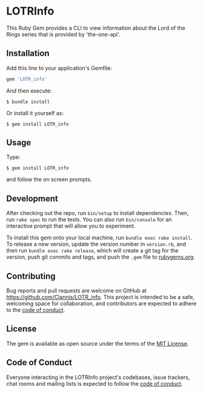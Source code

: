 # LOTRInfo

This Ruby Gem provides a CLI to view information about the Lord of the Rings series that is provided by 'the-one-api'. 

## Installation

Add this line to your application's Gemfile:

```ruby
gem 'LOTR_info'
```

And then execute:

    $ bundle install

Or install it yourself as:

    $ gem install LOTR_info

## Usage

Type:

    $ gem install LOTR_info

and follow the on screen prompts.

## Development

After checking out the repo, run `bin/setup` to install dependencies. Then, run `rake spec` to run the tests. You can also run `bin/console` for an interactive prompt that will allow you to experiment.

To install this gem onto your local machine, run `bundle exec rake install`. To release a new version, update the version number in `version.rb`, and then run `bundle exec rake release`, which will create a git tag for the version, push git commits and tags, and push the `.gem` file to [rubygems.org](https://rubygems.org).

## Contributing

Bug reports and pull requests are welcome on GitHub at https://github.com/Clannis/LOTR_info. This project is intended to be a safe, welcoming space for collaboration, and contributors are expected to adhere to the [code of conduct](https://github.com/Clannis/LOTR_info/blob/master/CODE_OF_CONDUCT.md).


## License

The gem is available as open source under the terms of the [MIT License](https://opensource.org/licenses/MIT).

## Code of Conduct

Everyone interacting in the LOTRInfo project's codebases, issue trackers, chat rooms and mailing lists is expected to follow the [code of conduct](https://github.com/Clannis/LOTR_info/blob/master/CODE_OF_CONDUCT.md).

